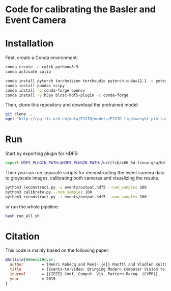# Code for calibrating the Basler and Event Camera

# Installation

First, create a Conda environment:
    
```bash
conda create -n calib python=3.9
conda activate calib

conda install pytorch torchvision torchaudio pytorch-cuda=12.1 -c pytorch -c nvidia
conda install pandas scipy
conda install -c conda-forge opencv
conda install -y h5py blosc-hdf5-plugin -c conda-forge

```

Then, clone this repository and download the pretrained model:

```bash
git clone ...
wget "http://rpg.ifi.uzh.ch/data/E2VID/models/E2VID_lightweight.pth.tar" -O pretrained/E2VID_lightweight.pth.tar
```

# Run

Start by exporting plugin for HDF5:

```bash
export HDF5_PLUGIN_PATH=$HDF5_PLUGIN_PATH:/usr/lib/x86_64-linux-gnu/hdf5/plugins 

```

Then you can run separate scripts for reconstructing the event camera data to grayscale images, calibrating both cameras and visualizing the results.

```bash
python3 reconstruct.py -i events/output.hdf5 --num_samples 100
python3 calibrate.py --num_samples 100
python3 reconstruct.py -i events/output.hdf5 --num_samples 100
```

or run the whole pipeline:

```bash
bash run_all.sh
```

# Citation
This code is mainly based on the following paper:

```bibtex
@Article{Rebecq19cvpr,
  author        = {Henri Rebecq and Ren{\'{e}} Ranftl and Vladlen Koltun and Davide Scaramuzza},
  title         = {Events-to-Video: Bringing Modern Computer Vision to Event Cameras},
  journal       = {{IEEE} Conf. Comput. Vis. Pattern Recog. (CVPR)},
  year          = 2019
}
```
